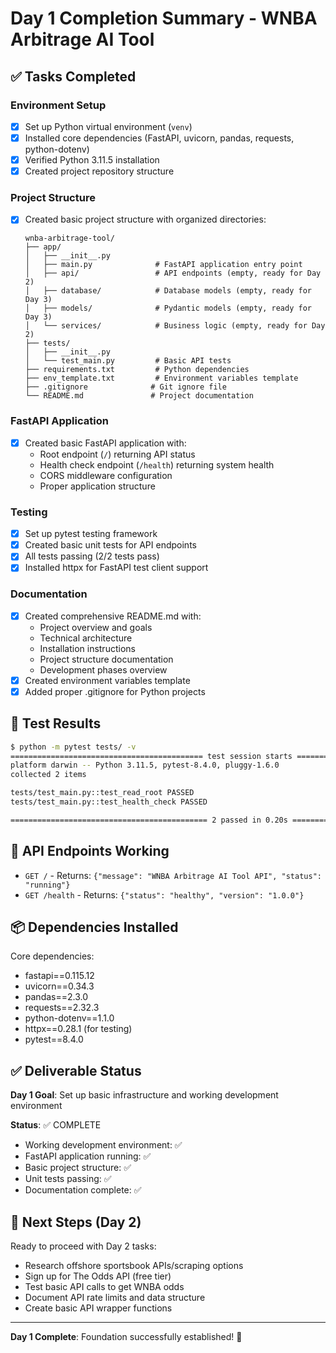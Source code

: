 # Day 1 Completion Summary - WNBA Arbitrage AI Tool

## ✅ Tasks Completed

### Environment Setup
- [x] Set up Python virtual environment (`venv`)
- [x] Installed core dependencies (FastAPI, uvicorn, pandas, requests, python-dotenv)
- [x] Verified Python 3.11.5 installation
- [x] Created project repository structure

### Project Structure
- [x] Created basic project structure with organized directories:
  ```
  wnba-arbitrage-tool/
  ├── app/
  │   ├── __init__.py
  │   ├── main.py              # FastAPI application entry point
  │   ├── api/                 # API endpoints (empty, ready for Day 2)
  │   ├── database/            # Database models (empty, ready for Day 3)
  │   ├── models/              # Pydantic models (empty, ready for Day 3)
  │   └── services/            # Business logic (empty, ready for Day 2)
  ├── tests/
  │   ├── __init__.py
  │   └── test_main.py         # Basic API tests
  ├── requirements.txt         # Python dependencies
  ├── env_template.txt         # Environment variables template
  ├── .gitignore              # Git ignore file
  └── README.md               # Project documentation
  ```

### FastAPI Application
- [x] Created basic FastAPI application with:
  - Root endpoint (`/`) returning API status
  - Health check endpoint (`/health`) returning system health
  - CORS middleware configuration
  - Proper application structure

### Testing
- [x] Set up pytest testing framework
- [x] Created basic unit tests for API endpoints
- [x] All tests passing (2/2 tests pass)
- [x] Installed httpx for FastAPI test client support

### Documentation
- [x] Created comprehensive README.md with:
  - Project overview and goals
  - Technical architecture
  - Installation instructions
  - Project structure documentation
  - Development phases overview
- [x] Created environment variables template
- [x] Added proper .gitignore for Python projects

## 🧪 Test Results

```bash
$ python -m pytest tests/ -v
=========================================== test session starts ============================================
platform darwin -- Python 3.11.5, pytest-8.4.0, pluggy-1.6.0
collected 2 items                                                                                          

tests/test_main.py::test_read_root PASSED                                                            [ 50%]
tests/test_main.py::test_health_check PASSED                                                         [100%]

============================================ 2 passed in 0.20s =============================================
```

## 🚀 API Endpoints Working

- `GET /` - Returns: `{"message": "WNBA Arbitrage AI Tool API", "status": "running"}`
- `GET /health` - Returns: `{"status": "healthy", "version": "1.0.0"}`

## 📦 Dependencies Installed

Core dependencies:
- fastapi==0.115.12
- uvicorn==0.34.3
- pandas==2.3.0
- requests==2.32.3
- python-dotenv==1.1.0
- httpx==0.28.1 (for testing)
- pytest==8.4.0

## ✅ Deliverable Status

**Day 1 Goal**: Set up basic infrastructure and working development environment

**Status**: ✅ COMPLETE

- Working development environment: ✅
- FastAPI application running: ✅
- Basic project structure: ✅
- Unit tests passing: ✅
- Documentation complete: ✅

## 🎯 Next Steps (Day 2)

Ready to proceed with Day 2 tasks:
- Research offshore sportsbook APIs/scraping options
- Sign up for The Odds API (free tier)
- Test basic API calls to get WNBA odds
- Document API rate limits and data structure
- Create basic API wrapper functions

---

**Day 1 Complete**: Foundation successfully established! 🎉 